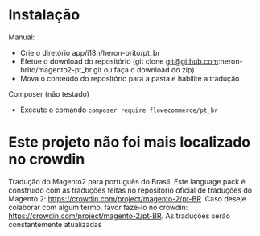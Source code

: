 
# Instalação

Manual:
- Crie o diretório app/i18n/heron-brito/pt_br
- Efetue o download do repositório (git clone git@github.com:heron-brito/magento2-pt_br.git ou faça o download do zip)
- Mova o conteúdo do repositório para a pasta e habilite a tradução


Composer (não testado)
- Execute o comando `composer require flowecommerce/pt_br`


# Este projeto não foi mais localizado no crowdin

Tradução do Magento2 para português do Brasil. Este language pack é construído com as traduções feitas no repositório oficial de traduções do Magento 2: https://crowdin.com/project/magento-2/pt-BR.
Caso deseje colaborar com algum termo, favor fazê-lo no crowdin: https://crowdin.com/project/magento-2/pt-BR. As traduções serão constantemente atualizadas
